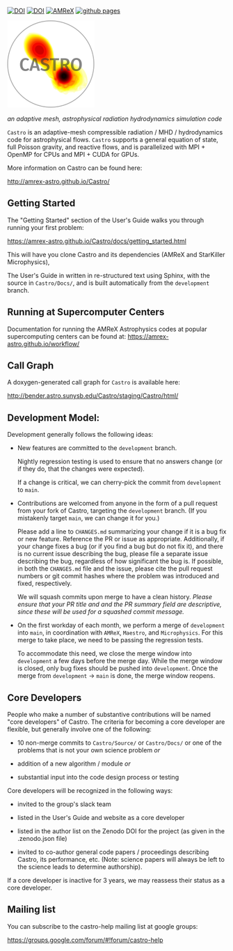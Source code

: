 [![DOI](https://zenodo.org/badge/DOI/10.5281/zenodo.2301848.svg)](https://doi.org/10.5281/zenodo.2301848)
[![DOI](https://joss.theoj.org/papers/10.21105/joss.02513/status.svg)](https://doi.org/10.21105/joss.02513)
[![AMReX](https://amrex-codes.github.io/badges/powered%20by-AMReX-red.svg)](https://amrex-codes.github.io)
[![github pages](https://github.com/AMReX-Astro/Castro/workflows/github%20pages/badge.svg)](https://github.com/AMReX-Astro/Castro/actions?query=workflow%3A%22github+pages%22)

![Castro](https://github.com/AMReX-Astro/Castro/blob/development/Util/logo/castro_logo_hot_200.png)

*an adaptive mesh, astrophysical radiation hydrodynamics simulation code*

`Castro` is an adaptive-mesh compressible radiation / MHD / hydrodynamics
code for astrophysical flows.  `Castro` supports a general equation of
state, full Poisson gravity, and reactive flows, and is parallelized
with MPI + OpenMP for CPUs and MPI + CUDA for GPUs.

More information on Castro can be found here:

http://amrex-astro.github.io/Castro/


## Getting Started

The "Getting Started" section of the User's Guide walks you
through running your first problem:

https://amrex-astro.github.io/Castro/docs/getting_started.html

This will have you clone Castro and its dependencies (AMReX and
StarKiller Microphysics),

The User's Guide in written in re-structured text using Sphinx, with
the source in `Castro/Docs/`, and is built automatically
from the `development` branch.

## Running at Supercomputer Centers

Documentation for running the AMReX Astrophysics codes at popular
supercomputing centers can be found at:
https://amrex-astro.github.io/workflow/

## Call Graph

A doxygen-generated call graph for `Castro` is available here:

http://bender.astro.sunysb.edu/Castro/staging/Castro/html/


## Development Model:

Development generally follows the following ideas:

  * New features are committed to the `development` branch.

    Nightly regression testing is used to ensure that no answers
    change (or if they do, that the changes were expected).

    If a change is critical, we can cherry-pick the commit from
    `development` to `main`.

  * Contributions are welcomed from anyone in the form of a pull
    request from your fork of Castro, targeting the `development`
    branch. (If you mistakenly target `main`, we can change it
    for you.)

    Please add a line to `CHANGES.md` summarizing your change if it
    is a bug fix or new feature.  Reference the PR or issue as
    appropriate. Additionally, if your change fixes a bug (or if
    you find a bug but do not fix it), and there is no current
    issue describing the bug, please file a separate issue describing
    the bug, regardless of how significant the bug is. If possible,
    in both the `CHANGES.md` file and the issue, please cite the pull
    request numbers or git commit hashes where the problem was
    introduced and fixed, respectively.

    We will squash commits upon merge to have a clean history.
    *Please ensure that your PR title and and the PR summary field are
    descriptive, since these will be used for a squashed commit message.*

  * On the first workday of each month, we perform a merge of
    `development` into `main`, in coordination with `AMReX`,
    `Maestro`, and `Microphysics`.  For this merge to take place, we
    need to be passing the regression tests.

    To accommodate this need, we close the merge window into
    `development` a few days before the merge day.  While the merge
    window is closed, only bug fixes should be pushed into
    `development`.  Once the merge from `development` -> `main` is
    done, the merge window reopens.


## Core Developers

People who make a number of substantive contributions will be named
"core developers" of Castro.  The criteria for becoming a core
developer are flexible, but generally involve one of the following:

  * 10 non-merge commits to `Castro/Source/` or `Castro/Docs/`
    or one of the problems that is not your own science problem *or*

  * addition of a new algorithm / module  *or*

  * substantial input into the code design process or testing

Core developers will be recognized in the following ways:

  * invited to the group's slack team

  * listed in the User's Guide and website as a core developer

  * listed in the author list on the Zenodo DOI for the project
    (as given in the .zenodo.json file)

  * invited to co-author general code papers / proceedings describing
    Castro, its performance, etc.  (Note: science papers will always
    be left to the science leads to determine authorship).

If a core developer is inactive for 3 years, we may reassess their
status as a core developer.



## Mailing list

You can subscribe to the castro-help mailing list at google groups:

https://groups.google.com/forum/#!forum/castro-help

